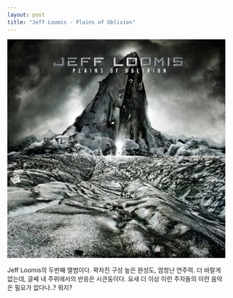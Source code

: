 ```yaml
---
layout: post
title: "Jeff Loomis - Plains of Oblivion"
---
```





![image](/assets/images/f1c1aa3c71637c4a9eb606ced8609292.jpg)




Jeff Loomis의 두번째 앨범이다. 꽉차진 구성 높은 완성도, 엄청난 연주력. 더 바랄게 없는데, 글쎄 내 주위에서의 반응은 시큰둥이다. 요새 더 이상 이런 주자들의 이런 음악은 필요가 없다나..? 뭐지?








